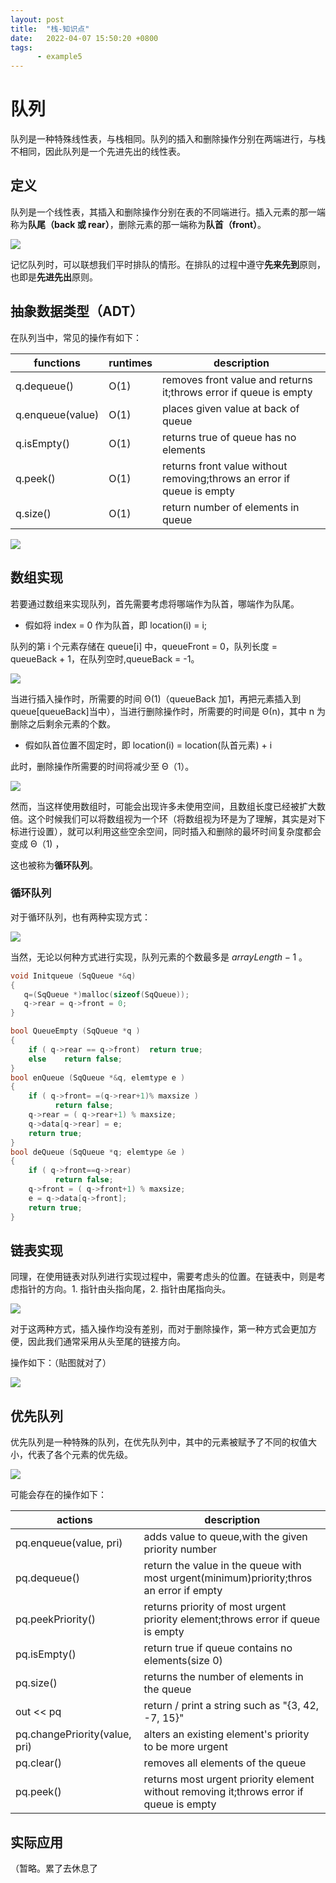 ```yaml
---
layout: post
title:  "栈-知识点"
date:   2022-04-07 15:50:20 +0800
tags:
      - example5
---
```


# 队列

队列是一种特殊线性表，与栈相同。队列的插入和删除操作分别在两端进行，与栈不相同，因此队列是一个先进先出的线性表。

## 定义

队列是一个线性表，其插入和删除操作分别在表的不同端进行。插入元素的那一端称为**队尾（back 或 rear）**，删除元素的那一端称为**队首（front）**。

![](/images/队列.png)

记忆队列时，可以联想我们平时排队的情形。在排队的过程中遵守**先来先到**原则，也即是**先进先出**原则。



## 抽象数据类型（ADT）

在队列当中，常见的操作有如下：

| functions        | runtimes | description                                                  |
| ---------------- | -------- | ------------------------------------------------------------ |
| q.dequeue()      | O(1)     | removes front value and returns it;throws error if queue is empty |
| q.enqueue(value) | O(1)     | places given value at back of queue                          |
| q.isEmpty()      | O(1)     | returns true of queue has no elements                        |
| q.peek()         | O(1)     | returns front value without removing;throws an error if queue is empty |
| q.size()         | O(1)     | return number of elements in queue                           |

![](/images/队列ADT.png)





## 数组实现

若要通过数组来实现队列，首先需要考虑将哪端作为队首，哪端作为队尾。

- 假如将 index = 0 作为队首，即 location(i) = i;

队列的第 i 个元素存储在 queue[i] 中，queueFront = 0，队列长度 = queueBack + 1，在队列空时,queueBack = -1。

![](/images/队列1.png)

当进行插入操作时，所需要的时间 Θ(1)（queueBack 加1，再把元素插入到 queue[queueBack]当中），当进行删除操作时，所需要的时间是 Θ(n)，其中 n 为删除之后剩余元素的个数。



- 假如队首位置不固定时，即 location(i) = location(队首元素) + i

此时，删除操作所需要的时间将减少至 Θ（1）。

![](/images/队列2.png)

然而，当这样使用数组时，可能会出现许多未使用空间，且数组长度已经被扩大数倍。这个时候我们可以将数组视为一个环（将数组视为环是为了理解，其实是对下标进行设置），就可以利用这些空余空间，同时插入和删除的最坏时间复杂度都会变成 Θ（1) ，

这也被称为**循环队列**。



### 循环队列

对于循环队列，也有两种实现方式：

![](/images/循环队列.png)



当然，无论以何种方式进行实现，队列元素的个数最多是 $arrayLength - 1$ 。



```c
void Initqueue (SqQueue *&q) 
{  
   q=(SqQueue *)malloc(sizeof(SqQueue));
   q->rear = q->front = 0;
}

bool QueueEmpty (SqQueue *q ) 
{
    if ( q->rear == q->front)  return true;
    else	return false;
}
bool enQueue (SqQueue *&q, elemtype e ) 
{
    if ( q->front= =(q->rear+1)% maxsize )
          return false;
    q->rear = ( q->rear+1) % maxsize;
    q->data[q->rear] = e;
    return true;
}
bool deQueue (SqQueue *q; elemtype &e ) 
{
    if ( q->front==q->rear)
          return false;		
    q->front = ( q->front+1) % maxsize;
    e = q->data[q->front];
    return true;
}

```



## 链表实现

同理，在使用链表对队列进行实现过程中，需要考虑头的位置。在链表中，则是考虑指针的方向。1. 指针由头指向尾，2. 指针由尾指向头。

![](/images/链队列.png)

对于这两种方式，插入操作均没有差别，而对于删除操作，第一种方式会更加方便，因此我们通常采用从头至尾的链接方向。

操作如下：（贴图就对了）

![](/images/链队列1.png)



## 优先队列

优先队列是一种特殊的队列，在优先队列中，其中的元素被赋予了不同的权值大小，代表了各个元素的优先级。

![](/images/优先队列.png)



可能会存在的操作如下：

| actions                       | description                                                  |
| ----------------------------- | ------------------------------------------------------------ |
| pq.enqueue(value, pri)        | adds value to queue,with the given priority number           |
| pq.dequeue()                  | return the value in the queue with most urgent(minimum)priority;thros an error if empty |
| pq.peekPriority()             | returns priority of most urgent priority element;throws error if queue is empty |
| pq.isEmpty()                  | return true if queue contains no elements(size 0)            |
| pq.size()                     | returns the number of elements in the queue                  |
| out << pq                     | return / print a string such as "{3, 42, -7, 15}"            |
| pq.changePriority(value, pri) | alters an existing element's priority to be more urgent      |
| pq.clear()                    | removes all elements of the queue                            |
| pq.peek()                     | returns most urgent priority element without removing it;throws error if queue is empty |



## 实际应用

（暂略。累了去休息了

